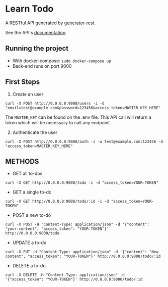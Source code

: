 # Learn Todo

A RESTful API generated by [generator-rest](https://github.com/diegohaz/generator-rest).

See the API's [documentation](DOCS.md).

## Running the project
- With docker-compose: `sudo docker-compose up`
- Back-end runs on port 9000

## First Steps
1) Create an user

`curl -X POST http://0.0.0.0:9000/users -i -d "email=test@example.com&password=123456&access_token=MASTER_KEY_HERE"`

The `MASTER_KEY` can be found on the .env file.
This API call will return a token which will be necessary to call any endpoint.

2) Authenticate the user 

`curl -X POST http://0.0.0.0:9000/auth -i -u test@example.com:123456 -d "access_token=MASTER_KEY_HERE"`

## METHODS

- GET all to-dos

`curl -X GET http://0.0.0.0:9000/todo -i -d "access_token=YOUR-TOKEN"`

- GET a single to-do

`curl -X GET http://0.0.0.0:9000/todo/:id -i -d "access_token=YOUR-TOKEN"`

- POST a new to-do

`curl -X POST -H "Content-Type: application/json" -d '{"content": "your-content", "access_token": "YOUR-TOKEN"}' http://0.0.0.0:9000/todo`

- UPDATE a to-do

`curl -X PUT -H "Content-Type: application/json" -d '{"content": "New content", "access_token": "YOUR-TOKEN"}' http://0.0.0.0:9000/todo/:id`

- DELETE a to-do

`curl -X DELETE -H "Content-Type: application/json" -d '{"access_token": "YOUR-TOKEN"}' http://0.0.0.0:9000/todo/:id`
